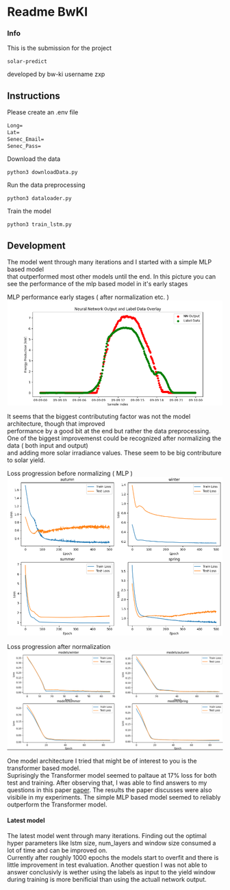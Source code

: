 #  Readme BwKI

### Info
This is the submission for the project
```
solar-predict 
```
developed by bw-ki username zxp

## Instructions
Please create an .env file
```shell
Long=
Lat=
Senec_Email=
Senec_Pass=
```

Download the data
```shell
python3 downloadData.py
```

Run the data preprocessing
```shell
python3 dataloader.py

```

Train the model
```shell
python3 train_lstm.py
```



## Development
The model went through many iterations and I started with a simple MLP based model     
that outperformed most other models until the end. 
In this picture you can see the performance of the mlp based model in it's early stages

MLP performance early stages ( after normalization etc. )
![unseen mlp](./images/mlp-performance-on-day-not-seen.png "MLP performance" )


It seems that the biggest contribututing factor was not the model architecture, though that improved   
performance by a good bit at the end but rather the data preprocessing.
One of the biggest improvemenst could be recognized after normalizing the data ( both input and output)    
and adding more solar irradiance values. These seem to be big contributure to solar yield.

Loss progression before normalizing ( MLP )
![MLP](./images/weight-decay-smoothed-500-epochs.png "Image")

Loss progression after normalization
![MLP Normalized](./images/loss-progress-normalized.png "Image")

One model architecture I tried that might be of interest to you is the transformer based model.   
Suprisingly the Transformer model seemed to paltaue at 17% loss for both test and training.
After observing that, I was able to find answers to my questions in this paper [paper](https://arxiv.org/abs/2205.13504). 
The results the paper discusses were also visibile in my experiments. The simple  MLP based model seemed to reliably outperform the Transformer model.

#### Latest model
The latest model went through many iterations. Finding out the optimal hyper parameters like lstm size, num_layers and window size consumed a lot of time and can be improved on.   
Currently after roughly 1000 epochs the models start to overfit and there is little improvement in test evaluation.
Another question I was not able to answer conclusivly is wether using the labels as input to the yield window during training is more benificial than using the actuall network output.



